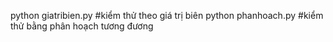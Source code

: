 python giatribien.py #kiểm thử theo giá trị biên
python phanhoach.py #kiểm thử bằng phân hoạch tương đương
